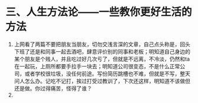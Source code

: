 # 三、人生方法论——一些教你更好生活的方法

1. 上网看了两篇不要把朋友当朋友，切勿交浅言深的文章，自己点头称是，回头下班了还是和同事一起去酒吧，肆意评价别的同事和老板；明知道自己身边的某个朋友是个贱人，并且吃过好几次亏了，但就是不远离，不冷淡，仍然和ta在一起玩，上厕所都要手拉手一块去；明知道公司很变态，不是什么正常公司，或者学校很垃圾，没任何前途。写份简历跳槽也不难，但就是不写，整天问人怎么办。记吃不记打，挨过打受过教训了，下次还这样，明知道不该做但还是做。你过得痛苦，怪得了谁？
2. 
